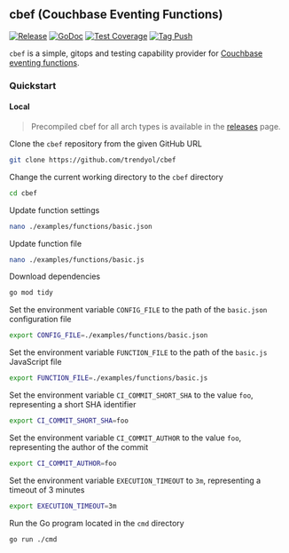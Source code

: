 ## cbef (Couchbase Eventing Functions)
[![Release](https://img.shields.io/github/v/release/Trendyol/cbef?sort=semver)](https://github.com/Trendyol/cbef/releases)
[![GoDoc](https://img.shields.io/static/v1?label=godoc&message=reference&color=blue)](https://pkg.go.dev/github.com/Trendyol/cbef)
[![Test Coverage](https://codecov.io/gh/Trendyol/cbef/branch/main/graph/badge.svg)](https://codecov.io/gh/Trendyol/cbef)
[![Tag Push](https://github.com/Trendyol/cbef/actions/workflows/tag-push.yml/badge.svg)](https://github.com/Trendyol/cbef/actions/workflows/tag-push.yml)

`cbef` is a simple, gitops and testing capability provider for [Couchbase eventing functions](https://www.couchbase.com/products/eventing/).

### Quickstart

#### Local
> Precompiled cbef for all arch types is available in the [releases](https://github.com/trendyol/cbef/releases) page.

Clone the `cbef` repository from the given GitHub URL
```bash
git clone https://github.com/trendyol/cbef
```

Change the current working directory to the `cbef` directory
```bash
cd cbef
```

Update function settings
```bash
nano ./examples/functions/basic.json
```

Update function file
```bash
nano ./examples/functions/basic.js
```

Download dependencies
```bash
go mod tidy
```

Set the environment variable `CONFIG_FILE` to the path of the `basic.json` configuration file
```bash
export CONFIG_FILE=./examples/functions/basic.json
```

Set the environment variable `FUNCTION_FILE` to the path of the `basic.js` JavaScript file
```bash
export FUNCTION_FILE=./examples/functions/basic.js
```

Set the environment variable `CI_COMMIT_SHORT_SHA` to the value `foo`, representing a short SHA identifier
```bash
export CI_COMMIT_SHORT_SHA=foo
```

Set the environment variable `CI_COMMIT_AUTHOR` to the value `foo`, representing the author of the commit
```bash
export CI_COMMIT_AUTHOR=foo
```

Set the environment variable `EXECUTION_TIMEOUT` to `3m`, representing a timeout of 3 minutes
```bash
export EXECUTION_TIMEOUT=3m
```

Run the Go program located in the `cmd` directory
```bash
go run ./cmd
```
